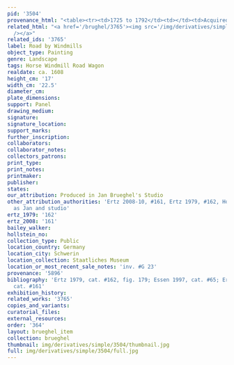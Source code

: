 ```yaml
---
pid: '3504'
provenance_html: "<table><tr><td>1725 to 1792</td><td></td><td>Acquired between 1725-1792</td></tr></table>"
related_html: "<a href='/brughel/3765'><img src='/img/derivatives/simple/3765/thumbnail.jpg'
  /></a>"
related_ids: '3765'
label: Road by Windmills
object_type: Painting
genre: Landscape
tags: Horse Windmill Road Wagon
realdate: ca. 1608
height_cm: '17'
width_cm: '22.5'
diameter_cm: 
plate_dimensions: 
support: Panel
drawing_medium: 
signature: 
signature_location: 
support_marks: 
further_inscription: 
collaborators: 
collaborator_notes: 
collectors_patrons: 
print_type: 
print_notes: 
printmaker: 
publisher: 
states: 
our_attribution: Produced in Jan Brueghel's Studio
other_attribution_authorities: 'Ertz 2008-10, #161, Ertz 1979, #162, Honig database
  as Jan and studio'
ertz_1979: '162'
ertz_2008: '161'
bailey_walker: 
hollstein_no: 
collection_type: Public
location_country: Germany
location_city: Schwerin
location_collection: Staatliches Museum
location_or_most_recent_sale_notes: 'inv. #G 23'
provenance: '5896'
bibliography: 'Ertz 1979, cat. #162, fig. 179; Essen 1997, cat. #65; Ertz 2008-10,
  cat. #161'
exhibition_history: 
related_works: '3765'
copies_and_variants: 
curatorial_files: 
external_resources: 
order: '364'
layout: brueghel_item
collection: brueghel
thumbnail: img/derivatives/simple/3504/thumbnail.jpg
full: img/derivatives/simple/3504/full.jpg
---
```

